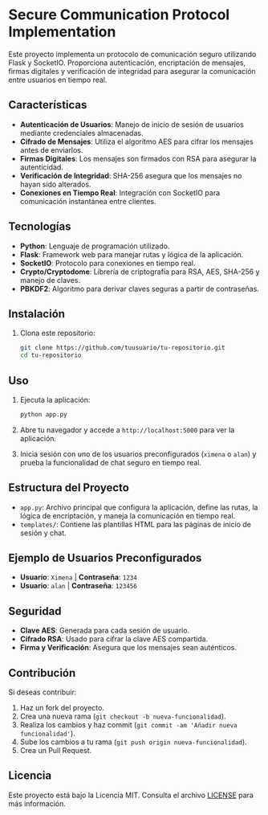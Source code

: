 # Secure Communication Protocol Implementation

Este proyecto implementa un protocolo de comunicación seguro utilizando Flask y SocketIO. Proporciona autenticación, encriptación de mensajes, firmas digitales y verificación de integridad para asegurar la comunicación entre usuarios en tiempo real.

## Características

- **Autenticación de Usuarios**: Manejo de inicio de sesión de usuarios mediante credenciales almacenadas.
- **Cifrado de Mensajes**: Utiliza el algoritmo AES para cifrar los mensajes antes de enviarlos.
- **Firmas Digitales**: Los mensajes son firmados con RSA para asegurar la autenticidad.
- **Verificación de Integridad**: SHA-256 asegura que los mensajes no hayan sido alterados.
- **Conexiones en Tiempo Real**: Integración con SocketIO para comunicación instantánea entre clientes.

## Tecnologías

- **Python**: Lenguaje de programación utilizado.
- **Flask**: Framework web para manejar rutas y lógica de la aplicación.
- **SocketIO**: Protocolo para conexiones en tiempo real.
- **Crypto/Cryptodome**: Librería de criptografía para RSA, AES, SHA-256 y manejo de claves.
- **PBKDF2**: Algoritmo para derivar claves seguras a partir de contraseñas.

## Instalación

1. Clona este repositorio:
   ```bash
   git clone https://github.com/tuusuario/tu-repositorio.git
   cd tu-repositorio
   ```

## Uso

1. Ejecuta la aplicación:
   ```bash
   python app.py
   ```

2. Abre tu navegador y accede a `http://localhost:5000` para ver la aplicación.

3. Inicia sesión con uno de los usuarios preconfigurados (`ximena` o `alan`) y prueba la funcionalidad de chat seguro en tiempo real.

## Estructura del Proyecto

- `app.py`: Archivo principal que configura la aplicación, define las rutas, la lógica de encriptación, y maneja la comunicación en tiempo real.
- `templates/`: Contiene las plantillas HTML para las páginas de inicio de sesión y chat.

## Ejemplo de Usuarios Preconfigurados

- **Usuario**: `Ximena` | **Contraseña**: `1234`
- **Usuario**: `alan` | **Contraseña**: `123456`

## Seguridad

- **Clave AES**: Generada para cada sesión de usuario.
- **Cifrado RSA**: Usado para cifrar la clave AES compartida.
- **Firma y Verificación**: Asegura que los mensajes sean auténticos.

## Contribución

Si deseas contribuir:
1. Haz un fork del proyecto.
2. Crea una nueva rama (`git checkout -b nueva-funcionalidad`).
3. Realiza los cambios y haz commit (`git commit -am 'Añadir nueva funcionalidad'`).
4. Sube los cambios a tu rama (`git push origin nueva-funcionalidad`).
5. Crea un Pull Request.

## Licencia

Este proyecto está bajo la Licencia MIT. Consulta el archivo [LICENSE](LICENSE) para más información.

